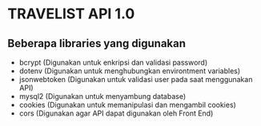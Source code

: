 # TRAVELIST API 1.0

## Beberapa libraries yang digunakan

- bcrypt (Digunakan untuk enkripsi dan validasi password)
- dotenv (Digunakan untuk menghubungkan environtment variables)
- jsonwebtoken (Digunakan untuk validasi user pada saat menggunakan API)
- mysql2 (Digunakan untuk menyambung database)
- cookies (Digunakan untuk memanipulasi dan mengambil cookies)
- cors (Digunakan agar API dapat digunakan oleh Front End)
